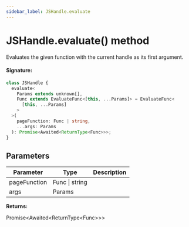 ```yaml
---
sidebar_label: JSHandle.evaluate
---
```


# JSHandle.evaluate() method

Evaluates the given function with the current handle as its first argument.

#### Signature:

```typescript
class JSHandle {
  evaluate<
    Params extends unknown[],
    Func extends EvaluateFunc<[this, ...Params]> = EvaluateFunc<
      [this, ...Params]
    >
  >(
    pageFunction: Func | string,
    ...args: Params
  ): Promise<Awaited<ReturnType<Func>>>;
}
```

## Parameters

| Parameter    | Type           | Description |
| ------------ | -------------- | ----------- |
| pageFunction | Func \| string |             |
| args         | Params         |             |

**Returns:**

Promise&lt;Awaited&lt;ReturnType&lt;Func&gt;&gt;&gt;
